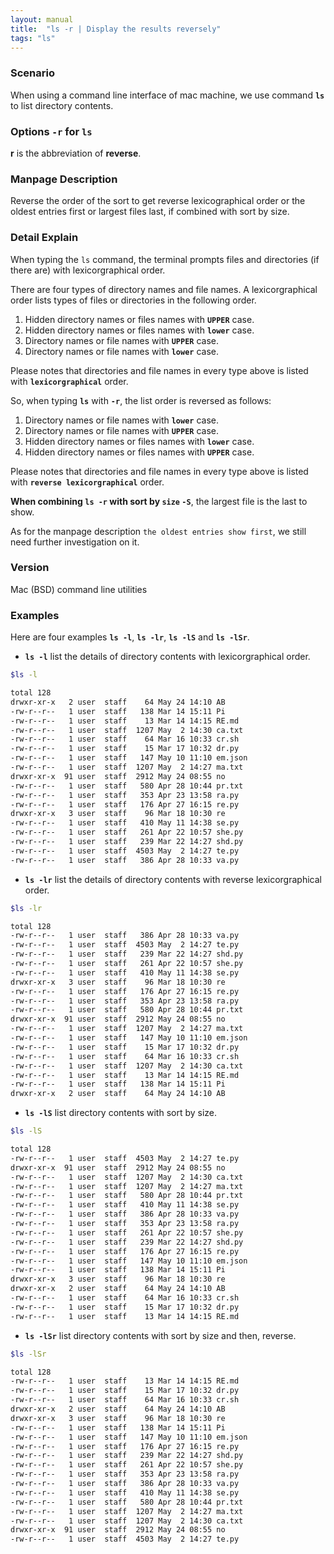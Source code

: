 ```yaml
---
layout: manual
title:  "ls -r | Display the results reversely"
tags: "ls"
---
```


### Scenario
When using a command line interface of mac machine, we use command __`ls`__ to list directory contents.

### Options `-r` for `ls` 
__r__ is the abbreviation of __reverse__.

### Manpage Description
Reverse the order of the sort to get reverse lexicographical order or the oldest entries first or largest files last, if combined with sort by size.

### Detail Explain
When typing the `ls` command, the terminal prompts files and directories (if there are) with lexicorgraphical order.

There are four types of directory names and file names. A lexicorgraphical order lists types of files or directories in the following order.

1. Hidden directory names or files names with __`UPPER`__ case. 
2. Hidden directory names or files names with __`lower`__ case.
3. Directory names or file names with __`UPPER`__ case.
4. Directory names or file names with __`lower`__ case.

Please notes that directories and file names in every type above is listed with __`lexicorgraphical`__ order. 

So, when typing __`ls`__ with __`-r`__, the list order is reversed as follows:

1. Directory names or file names with __`lower`__ case.
2. Directory names or file names with __`UPPER`__ case.
3. Hidden directory names or files names with __`lower`__ case.
4. Hidden directory names or files names with __`UPPER`__ case.

Please notes that directories and file names in every type above is listed with __`reverse lexicorgraphical`__ order. 

__When combining `ls -r` with sort by `size` `-S`__, the largest file is the last to show.

As for the manpage description `the oldest entries show first`, we still need further investigation on it.

### Version
Mac (BSD) command line utilities

### Examples
Here are four examples __`ls -l`__, __`ls -lr`__, __`ls -lS`__ and __`ls -lSr`__.

- __`ls -l`__ list the details of directory contents with lexicorgraphical order.

```bash
$ls -l

total 128
drwxr-xr-x   2 user  staff    64 May 24 14:10 AB
-rw-r--r--   1 user  staff   138 Mar 14 15:11 Pi
-rw-r--r--   1 user  staff    13 Mar 14 14:15 RE.md
-rw-r--r--   1 user  staff  1207 May  2 14:30 ca.txt
-rw-r--r--   1 user  staff    64 Mar 16 10:33 cr.sh
-rw-r--r--   1 user  staff    15 Mar 17 10:32 dr.py
-rw-r--r--   1 user  staff   147 May 10 11:10 em.json
-rw-r--r--   1 user  staff  1207 May  2 14:27 ma.txt
drwxr-xr-x  91 user  staff  2912 May 24 08:55 no
-rw-r--r--   1 user  staff   580 Apr 28 10:44 pr.txt
-rw-r--r--   1 user  staff   353 Apr 23 13:58 ra.py
-rw-r--r--   1 user  staff   176 Apr 27 16:15 re.py
drwxr-xr-x   3 user  staff    96 Mar 18 10:30 re
-rw-r--r--   1 user  staff   410 May 11 14:38 se.py
-rw-r--r--   1 user  staff   261 Apr 22 10:57 she.py
-rw-r--r--   1 user  staff   239 Mar 22 14:27 shd.py
-rw-r--r--   1 user  staff  4503 May  2 14:27 te.py
-rw-r--r--   1 user  staff   386 Apr 28 10:33 va.py
```

- __`ls -lr`__ list the details of directory contents with reverse lexicorgraphical order.

```bash
$ls -lr 

total 128
-rw-r--r--   1 user  staff   386 Apr 28 10:33 va.py
-rw-r--r--   1 user  staff  4503 May  2 14:27 te.py
-rw-r--r--   1 user  staff   239 Mar 22 14:27 shd.py
-rw-r--r--   1 user  staff   261 Apr 22 10:57 she.py
-rw-r--r--   1 user  staff   410 May 11 14:38 se.py
drwxr-xr-x   3 user  staff    96 Mar 18 10:30 re
-rw-r--r--   1 user  staff   176 Apr 27 16:15 re.py
-rw-r--r--   1 user  staff   353 Apr 23 13:58 ra.py
-rw-r--r--   1 user  staff   580 Apr 28 10:44 pr.txt
drwxr-xr-x  91 user  staff  2912 May 24 08:55 no
-rw-r--r--   1 user  staff  1207 May  2 14:27 ma.txt
-rw-r--r--   1 user  staff   147 May 10 11:10 em.json
-rw-r--r--   1 user  staff    15 Mar 17 10:32 dr.py
-rw-r--r--   1 user  staff    64 Mar 16 10:33 cr.sh
-rw-r--r--   1 user  staff  1207 May  2 14:30 ca.txt
-rw-r--r--   1 user  staff    13 Mar 14 14:15 RE.md
-rw-r--r--   1 user  staff   138 Mar 14 15:11 Pi
drwxr-xr-x   2 user  staff    64 May 24 14:10 AB
```

- __`ls -lS`__ list directory contents with sort by size.

```bash
$ls -lS

total 128
-rw-r--r--   1 user  staff  4503 May  2 14:27 te.py
drwxr-xr-x  91 user  staff  2912 May 24 08:55 no
-rw-r--r--   1 user  staff  1207 May  2 14:30 ca.txt
-rw-r--r--   1 user  staff  1207 May  2 14:27 ma.txt
-rw-r--r--   1 user  staff   580 Apr 28 10:44 pr.txt
-rw-r--r--   1 user  staff   410 May 11 14:38 se.py
-rw-r--r--   1 user  staff   386 Apr 28 10:33 va.py
-rw-r--r--   1 user  staff   353 Apr 23 13:58 ra.py
-rw-r--r--   1 user  staff   261 Apr 22 10:57 she.py
-rw-r--r--   1 user  staff   239 Mar 22 14:27 shd.py
-rw-r--r--   1 user  staff   176 Apr 27 16:15 re.py
-rw-r--r--   1 user  staff   147 May 10 11:10 em.json
-rw-r--r--   1 user  staff   138 Mar 14 15:11 Pi
drwxr-xr-x   3 user  staff    96 Mar 18 10:30 re
drwxr-xr-x   2 user  staff    64 May 24 14:10 AB
-rw-r--r--   1 user  staff    64 Mar 16 10:33 cr.sh
-rw-r--r--   1 user  staff    15 Mar 17 10:32 dr.py
-rw-r--r--   1 user  staff    13 Mar 14 14:15 RE.md
```

- __`ls -lSr`__ list directory contents with sort by size and then, reverse.

```bash
$ls -lSr

total 128
-rw-r--r--   1 user  staff    13 Mar 14 14:15 RE.md
-rw-r--r--   1 user  staff    15 Mar 17 10:32 dr.py
-rw-r--r--   1 user  staff    64 Mar 16 10:33 cr.sh
drwxr-xr-x   2 user  staff    64 May 24 14:10 AB
drwxr-xr-x   3 user  staff    96 Mar 18 10:30 re
-rw-r--r--   1 user  staff   138 Mar 14 15:11 Pi
-rw-r--r--   1 user  staff   147 May 10 11:10 em.json
-rw-r--r--   1 user  staff   176 Apr 27 16:15 re.py
-rw-r--r--   1 user  staff   239 Mar 22 14:27 shd.py
-rw-r--r--   1 user  staff   261 Apr 22 10:57 she.py
-rw-r--r--   1 user  staff   353 Apr 23 13:58 ra.py
-rw-r--r--   1 user  staff   386 Apr 28 10:33 va.py
-rw-r--r--   1 user  staff   410 May 11 14:38 se.py
-rw-r--r--   1 user  staff   580 Apr 28 10:44 pr.txt
-rw-r--r--   1 user  staff  1207 May  2 14:27 ma.txt
-rw-r--r--   1 user  staff  1207 May  2 14:30 ca.txt
drwxr-xr-x  91 user  staff  2912 May 24 08:55 no
-rw-r--r--   1 user  staff  4503 May  2 14:27 te.py
```
